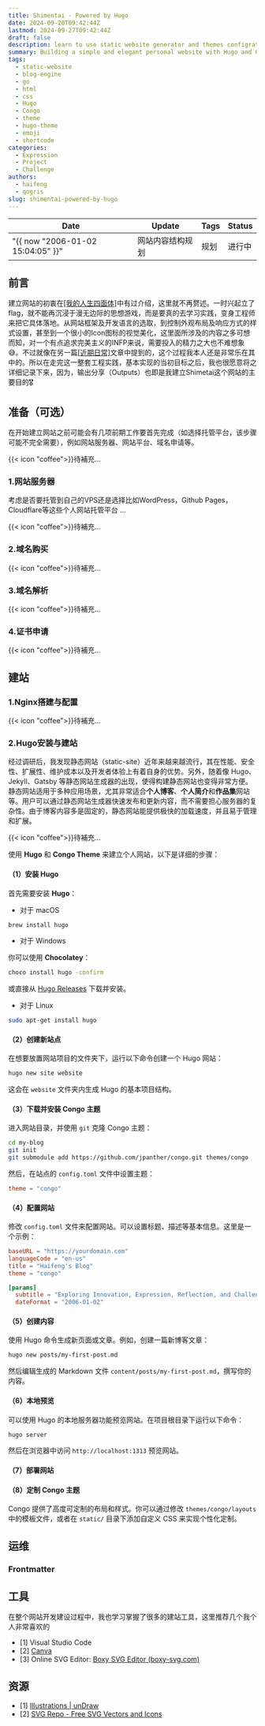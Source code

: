 ```yaml
---
title: Shimentai - Powered by Hugo
date: 2024-09-20T09:42:44Z
lastmod: 2024-09-27T09:42:44Z
draft: false
description: learn to use static website generator and themes configration
summary: Building a simple and elegant personal website with Hugo and Congo.
tags:
  - static-website
  - blog-engine
  - go
  - html
  - css
  - Hugo
  - Congo
  - theme
  - hugo-theme
  - emoji
  - shortcode
categories:
  - Expression
  - Project
  - Challenge
authors:
  - haifeng
  - qogris
slug: shimentai-powered-by-hugo
---
```


| Date | Update | Tags | Status |
|----|----|-----|-----|
| "{{ now "2006-01-02 15:04:05" }}" | 网站内容结构规划 | 规划 | 进行中 |

## 前言

建立网站的初衷在[[我的人生四面体]](/content/posts/about-shimentai)中有过介绍，这里就不再赘述。一时兴起立了flag，就不能再沉浸于漫无边际的思想游戏，而是要真的去学习实践，变身工程师来把它具体落地。从网站框架及开发语言的选取，到控制外观布局及响应方式的样式设置，甚至到一个很小的Icon图标的视觉美化，这里面所涉及的内容之多可想而知，对一个有点追求完美主义的INFP来说，需要投入的精力之大也不难想象:sweat_smile:。不过就像在另一篇[[近期日常]](/content/posts/2024-09-26-近期日常/)文章中提到的，这个过程我本人还是非常乐在其中的。所以在走完这一整套工程实践，基本实现的当初目标之后，我也很愿意将之详细记录下来，因为，输出分享（Outputs）也即是我建立Shimetai这个网站的主要目的:medal_military:

## 准备（可选）

在开始建立网站之前可能会有几项前期工作要首先完成（如选择托管平台，该步骤可能不完全需要），例如网站服务器、网站平台、域名申请等。

{{< icon "coffee">}}<a class="text-xs">待補充...</a>

### 1.网站服务器

考虑是否要托管到自己的VPS还是选择比如WordPress，Github Pages，Cloudflare等这些个人网站托管平台 ...

{{< icon "coffee">}}<a class="text-xs">待補充...</a>

### 2.域名购买

{{< icon "coffee">}}<a class="text-xs">待補充...</a>

### 3.域名解析

{{< icon "coffee">}}<a class="text-xs">待補充...</a>

### 4.证书申请

{{< icon "coffee">}}<a class="text-xs">待補充...</a>

## 建站

### 1.Nginx搭建与配置

{{< icon "coffee">}}<a class="text-xs">待補充...</a>

### 2.Hugo安装与建站

经过调研后，我发现静态网站（static-site）近年来越来越流行，其在性能、安全性、扩展性、维护成本以及开发者体验上有着自身的优势。另外，随着像 Hugo、Jekyll、Gatsby 等静态网站生成器的出现，使得构建静态网站也变得非常方便。静态网站适用于多种应用场景，尤其非常适合**个人博客**、**个人简介**和**作品集**网站等。用户可以通过静态网站生成器快速发布和更新内容，而不需要担心服务器的复杂性。由于博客内容多是固定的，静态网站能提供极快的加载速度，并且易于管理和扩展。

{{< icon "coffee">}}<a class="text-xs">待補充...</a>

使用 **Hugo** 和 **Congo Theme** 来建立个人网站，以下是详细的步骤：

#### （1）安装 Hugo

首先需要安装 **Hugo**：

- 对于 macOS

```bash
brew install hugo
```

- 对于 Windows

你可以使用 **Chocolatey**：

```bash
choco install hugo -confirm
```

或直接从 [Hugo Releases](https://github.com/gohugoio/hugo/releases) 下载并安装。

- 对于 Linux

```bash
sudo apt-get install hugo
```

#### （2）创建新站点

在想要放置网站项目的文件夹下，运行以下命令创建一个 Hugo 网站：

```bash
hugo new site website
```

这会在 `website` 文件夹内生成 Hugo 的基本项目结构。

#### （3）下载并安装 Congo 主题

进入网站目录，并使用 `git` 克隆 Congo 主题：

```bash
cd my-blog
git init
git submodule add https://github.com/jpanther/congo.git themes/congo
```

然后，在站点的 `config.toml` 文件中设置主题：

```toml
theme = "congo"
```

#### （4）配置网站

修改 `config.toml` 文件来配置网站。可以设置标题、描述等基本信息。这里是一个示例：

```toml
baseURL = "https://yourdomain.com"
languageCode = "en-us"
title = "Haifeng's Blog"
theme = "congo"

[params]
  subtitle = "Exploring Innovation, Expression, Reflection, and Challenge"
  dateFormat = "2006-01-02"
```

#### （5）创建内容

使用 Hugo 命令生成新页面或文章。例如，创建一篇新博客文章：

```bash
hugo new posts/my-first-post.md
```

然后编辑生成的 Markdown 文件 `content/posts/my-first-post.md`，撰写你的内容。

#### （6）本地预览

可以使用 Hugo 的本地服务器功能预览网站。在项目根目录下运行以下命令：

```bash
hugo server
```

然后在浏览器中访问 `http://localhost:1313` 预览网站。

#### （7）部署网站

#### （8）定制 Congo 主题

Congo 提供了高度可定制的布局和样式。你可以通过修改 `themes/congo/layouts` 中的模板文件，或者在 `static/` 目录下添加自定义 CSS 来实现个性化定制。

## 运维

### Frontmatter

## 工具

在整个网站开发建设过程中，我也学习掌握了很多的建站工具，这里推荐几个我个人非常喜欢的

- [1] Visual Studio Code
- [2] [Canva](https://www.canva.com/)
- [3] Online SVG Editor: [Boxy SVG Editor (boxy-svg.com)](https://boxy-svg.com/)

## 资源

- [1] [Illustrations | unDraw](https://undraw.co/illustrations)
- [2] [SVG Repo - Free SVG Vectors and Icons](https://www.svgrepo.com/)
